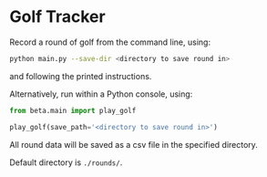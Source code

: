 # Golf Tracker
Record a round of golf from the command line, using:
```bash
python main.py --save-dir <directory to save round in>
```
and following the printed instructions.

Alternatively, run within a Python console, using:
```python
from beta.main import play_golf

play_golf(save_path='<directory to save round in>')
```
All round data will be saved as a csv file in the specified directory. 

Default directory is `./rounds/`.
